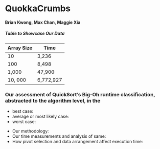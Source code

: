 # QuokkaCrumbs
#### Brian Kwong, Max Chan, Maggie Xia

##### *Table to Showcase Our Data*

| Array Size       | Time                  |
|------------------|-----------------------|
| 10               | 3,236                 |
| 100              | 8,498                 |
| 1,000            | 47,900                |
| 10, 000          | 6,772,927             |


### Our assessment of QuickSort’s Big-Oh runtime classification, abstracted to the algorithm level, in the
+ best case:
+ average or most likely case:
+ worst case:
- Our methodology:
- Our time measurements and analysis of same:
- How pivot selection and data arrangement affect execution time:
